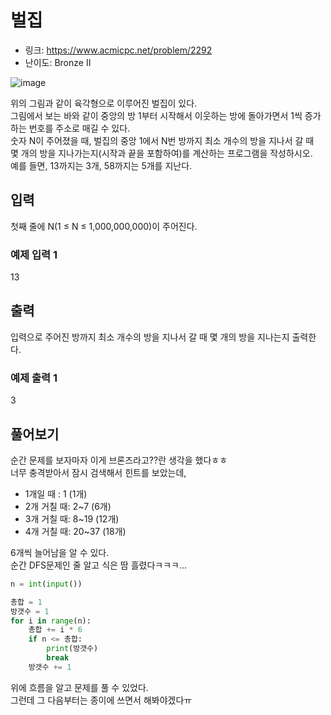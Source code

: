 # 벌집

- 링크: https://www.acmicpc.net/problem/2292
- 난이도: Bronze II

![image](https://user-images.githubusercontent.com/46602874/200332943-b23c6b46-a722-4e5a-8be3-846c66536240.png)

위의 그림과 같이 육각형으로 이루어진 벌집이 있다.  
그림에서 보는 바와 같이 중앙의 방 1부터 시작해서 이웃하는 방에 돌아가면서 1씩 증가하는 번호를 주소로 매길 수 있다.  
숫자 N이 주어졌을 때, 벌집의 중앙 1에서 N번 방까지 최소 개수의 방을 지나서 갈 때  
몇 개의 방을 지나가는지(시작과 끝을 포함하여)를 계산하는 프로그램을 작성하시오.  
예를 들면, 13까지는 3개, 58까지는 5개를 지난다.

## 입력
첫째 줄에 N(1 ≤ N ≤ 1,000,000,000)이 주어진다.

### 예제 입력 1 
13

## 출력
입력으로 주어진 방까지 최소 개수의 방을 지나서 갈 때 몇 개의 방을 지나는지 출력한다.

### 예제 출력 1 
3

## 풀어보기

순간 문제를 보자마자 이게 브론즈라고??란 생각을 했다ㅎㅎ  
너무 충격받아서 잠시 검색해서 힌트를 보았는데,  

- 1개일 때 : 1 (1개)
- 2개 거칠 때: 2~7 (6개)
- 3개 거칠 때: 8~19 (12개)
- 4개 거칠 때: 20~37 (18개)

6개씩 늘어남을 알 수 있다.  
순간 DFS문제인 줄 알고 식은 땀 흘렸다ㅋㅋㅋ...  

```python
n = int(input())

총합 = 1
방갯수 = 1
for i in range(n):
    총합 += i * 6
    if n <= 총합:
        print(방갯수)
        break
    방갯수 += 1
```

위에 흐름을 알고 문제를 풀 수 있었다.  
그런데 그 다음부터는 종이에 쓰면서 해봐야겠다ㅠ

